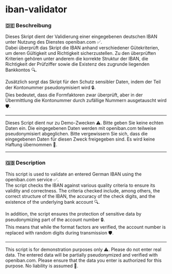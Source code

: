 # iban-validator

### 🇩🇪 Beschreibung

Dieses Skript dient der Validierung einer eingegebenen deutschen IBAN unter Nutzung des Dienstes openiban.com ✅.  
Dabei überprüft das Skript die IBAN anhand verschiedener Gütekriterien, um deren Gültigkeit und Richtigkeit sicherzustellen. Zu den überprüften Kriterien gehören unter anderem die korrekte Struktur der IBAN, die Richtigkeit der Prüfziffer sowie die Existenz des zugrunde liegenden Bankkontos 🔍.

Zusätzlich sorgt das Skript für den Schutz sensibler Daten, indem der Teil der Kontonummer pseudonymisiert wird 🔒.  
Dies bedeutet, dass die Formfaktoren zwar überprüft, aber in der Übermittlung die Kontonummer durch zufällige Nummern ausgetauscht wird 🛡️.

---

Dieses Script dient nur zu Demo-Zwecken ⚠️. Bitte geben Sie keine echten Daten ein. Die eingegebenen Daten werden mit openiban.com teilweise pseudonymisiert abgeglichen. Bitte vergewissern Sie sich, dass die eingegebenen Daten für diesen Zweck freigegeben sind. Es wird keine Haftung übernommen 🚫.

---

### 🇬🇧 Description

This script is used to validate an entered German IBAN using the openiban.com service ✅.  
The script checks the IBAN against various quality criteria to ensure its validity and correctness. The criteria checked include, among others, the correct structure of the IBAN, the accuracy of the check digits, and the existence of the underlying bank account 🔍.

In addition, the script ensures the protection of sensitive data by pseudonymizing part of the account number 🔒.  
This means that while the format factors are verified, the account number is replaced with random digits during transmission 🛡️.

---

This script is for demonstration purposes only ⚠️. Please do not enter real data. The entered data will be partially pseudonymized and verified with openiban.com. Please ensure that the data you enter is authorized for this purpose. No liability is assumed 🚫.
